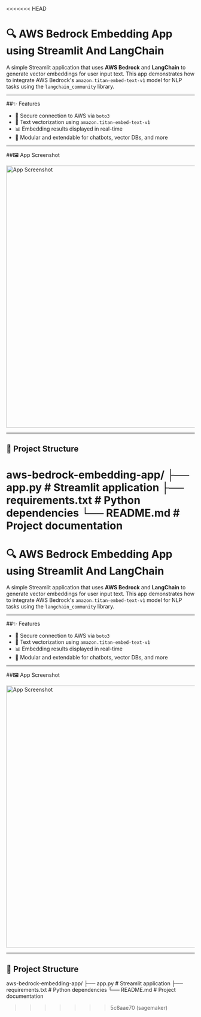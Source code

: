 <<<<<<< HEAD
# 🔍 AWS Bedrock Embedding App using Streamlit And LangChain

A simple Streamlit application that uses **AWS Bedrock** and **LangChain** to generate vector embeddings for user input text. This app demonstrates how to integrate AWS Bedrock's `amazon.titan-embed-text-v1` model for NLP tasks using the `langchain_community` library.

---

##✨ Features

- 🔐 Secure connection to AWS via `boto3`
- 🧠 Text vectorization using `amazon.titan-embed-text-v1`
- 📊 Embedding results displayed in real-time
- 🧱 Modular and extendable for chatbots, vector DBs, and more


---

##🖼️ App Screenshot

<img src="C:\Users\Varsha\OneDrive\Pictures\Screenshots\Screenshot 2025-07-24 234118.png" alt="App Screenshot" width="700"/>


---
## 📂 Project Structure

aws-bedrock-embedding-app/
├── app.py # Streamlit application
├── requirements.txt # Python dependencies
└── README.md # Project documentation
=======
# 🔍 AWS Bedrock Embedding App using Streamlit And LangChain

A simple Streamlit application that uses **AWS Bedrock** and **LangChain** to generate vector embeddings for user input text. This app demonstrates how to integrate AWS Bedrock's `amazon.titan-embed-text-v1` model for NLP tasks using the `langchain_community` library.

---

##✨ Features

- 🔐 Secure connection to AWS via `boto3`
- 🧠 Text vectorization using `amazon.titan-embed-text-v1`
- 📊 Embedding results displayed in real-time
- 🧱 Modular and extendable for chatbots, vector DBs, and more


---

##🖼️ App Screenshot

<img src="C:\Users\Varsha\OneDrive\Pictures\Screenshots\Screenshot 2025-07-24 234118.png" alt="App Screenshot" width="700"/>


---
## 📂 Project Structure

aws-bedrock-embedding-app/
├── app.py # Streamlit application
├── requirements.txt # Python dependencies
└── README.md # Project documentation
>>>>>>> 5c8aae70 (sagemaker)
